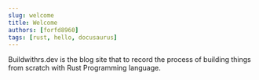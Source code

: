 ```yaml
---
slug: welcome
title: Welcome
authors: [forfd8960]
tags: [rust, hello, docusaurus]
---
```


Buildwithrs.dev is the blog site that to record the process of building things from scratch with Rust Programming language.
